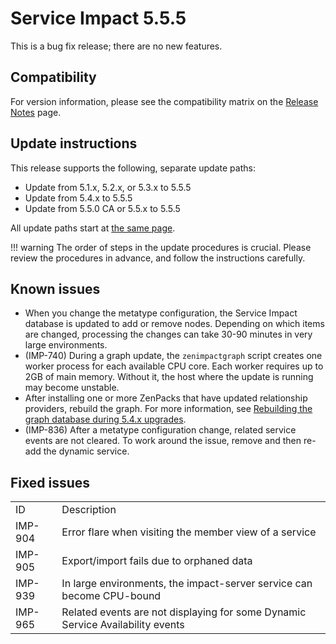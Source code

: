 # Service Impact 5.5.5

This is a bug fix release; there are no new features.

## Compatibility

For version information, please see the compatibility matrix on the
[Release Notes](/not-migrated.html)
page.

## Update instructions

This release supports the following, separate update paths:

-   Update from 5.1.x, 5.2.x, or 5.3.x to 5.5.5
-   Update from 5.4.x to 5.5.5
-   Update from 5.5.0 CA or 5.5.x to 5.5.5

All update paths start at [the same page](/imp/install/installation-procedures.html).

!!! warning
    The order of steps in the update procedures is crucial. Please review
    the procedures in advance, and follow the instructions carefully.

## Known issues

-   When you change the metatype configuration, the Service Impact
    database is updated to add or remove nodes. Depending on which items
    are changed, processing the changes can take 30-90 minutes in very
    large environments.
-   (IMP-740) During a graph update, the `zenimpactgraph`
    script creates one worker process for each available CPU core. Each
    worker requires up to 2GB of main memory. Without it, the host where
    the update is running may become unstable.
-   After installing one or more ZenPacks that have updated relationship
    providers, rebuild the graph. For more information, see [Rebuilding the graph database during 5.4.x upgrades](/imp/install/graph-rebuild-5.4.html).
-   (IMP-836) After a metatype configuration change,  related service events are not
    cleared. To work around the issue, remove and then re-add the
    dynamic service.

##  Fixed issues

|                                                      |                                                                                                                    |
|------------------------------------------------------|--------------------------------------------------------------------------------------------------------------------|
| ID                                                   | Description                                                                                                        |
| IMP-904                                              | Error flare when visiting the member view of a service                                                             |
| IMP-905                                              | Export/import fails due to orphaned data                                                                           |
|  IMP-939  |  In large environments, the impact-server service can become CPU-bound  |
|  IMP-965  | Related events are not displaying for some Dynamic Service Availability events                                     |


